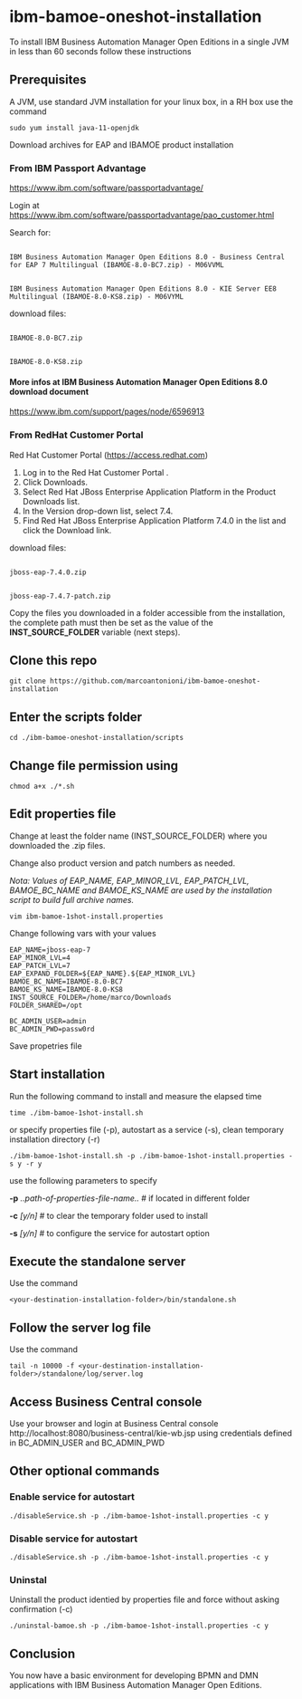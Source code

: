 # ibm-bamoe-oneshot-installation

To install IBM Business Automation Manager Open Editions in a single JVM in less than 60 seconds follow these instructions

## Prerequisites

A JVM, use standard JVM installation for your linux box, in a RH box use the command

```
sudo yum install java-11-openjdk
```

Download archives for EAP and IBAMOE product installation

### From IBM Passport Advantage

https://www.ibm.com/software/passportadvantage/

Login at https://www.ibm.com/software/passportadvantage/pao_customer.html

Search for:

<code>
IBM Business Automation Manager Open Editions 8.0 - Business Central for EAP 7 Multilingual (IBAMOE-8.0-BC7.zip) - M06VVML

IBM Business Automation Manager Open Editions 8.0 - KIE Server EE8 Multilingual (IBAMOE-8.0-KS8.zip) - M06VYML
</code>

download files:

<code>
IBAMOE-8.0-BC7.zip

IBAMOE-8.0-KS8.zip
</code>

#### More infos at IBM Business Automation Manager Open Editions 8.0 download document

https://www.ibm.com/support/pages/node/6596913

### From RedHat Customer Portal

Red Hat Customer Portal (https://access.redhat.com)

1. Log in to the Red Hat Customer Portal .
2. Click Downloads.
3. Select Red Hat JBoss Enterprise Application Platform in the Product Downloads list.
4. In the Version drop-down list, select 7.4.
5. Find Red Hat JBoss Enterprise Application Platform 7.4.0 in the list and click the Download
link.

download files:

<code>
jboss-eap-7.4.0.zip

jboss-eap-7.4.7-patch.zip
</code>


Copy the files you downloaded in a folder accessible from the installation, the complete path must then be set as the value of the <b>INST_SOURCE_FOLDER</b> variable (next steps).

## Clone this repo

```
git clone https://github.com/marcoantonioni/ibm-bamoe-oneshot-installation
```

## Enter the scripts folder

```
cd ./ibm-bamoe-oneshot-installation/scripts
```

## Change file permission using

```
chmod a+x ./*.sh
```
 
## Edit properties file 

Change at least the folder name (INST_SOURCE_FOLDER) where you downloaded the .zip files.

Change also product version and patch numbers as needed.

<i>Nota: Values of EAP_NAME, EAP_MINOR_LVL, EAP_PATCH_LVL, BAMOE_BC_NAME and BAMOE_KS_NAME are used by the installation script to build full archive names.</i>

```
vim ibm-bamoe-1shot-install.properties
```

Change following vars with your values

```
EAP_NAME=jboss-eap-7
EAP_MINOR_LVL=4
EAP_PATCH_LVL=7
EAP_EXPAND_FOLDER=${EAP_NAME}.${EAP_MINOR_LVL}
BAMOE_BC_NAME=IBAMOE-8.0-BC7
BAMOE_KS_NAME=IBAMOE-8.0-KS8
INST_SOURCE_FOLDER=/home/marco/Downloads
FOLDER_SHARED=/opt

BC_ADMIN_USER=admin
BC_ADMIN_PWD=passw0rd
```

Save propetries file 

## Start installation

Run the following command to install and measure the elapsed time

```
time ./ibm-bamoe-1shot-install.sh
```

or specify properties file (-p), autostart as a service (-s), clean temporary installation directory (-r)

```
./ibm-bamoe-1shot-install.sh -p ./ibm-bamoe-1shot-install.properties -s y -r y
```

use the following parameters to specify

<b>-p</b> <i>..path-of-properties-file-name..</i> # if located in different folder 

<b>-c</b> <i>[y/n]</i> # to clear the temporary folder used to install 

<b>-s</b> <i>[y/n]</i> # to configure the service for autostart option


## Execute the standalone server 

Use the command 

```
<your-destination-installation-folder>/bin/standalone.sh
```

## Follow the server log file 

Use the command 

```
tail -n 10000 -f <your-destination-installation-folder>/standalone/log/server.log
```

## Access Business Central console

Use your browser and login at Business Central console http://localhost:8080/business-central/kie-wb.jsp using credentials defined in BC_ADMIN_USER and BC_ADMIN_PWD

## Other optional commands

### Enable service for autostart

```
./disableService.sh -p ./ibm-bamoe-1shot-install.properties -c y
```

### Disable service for autostart

```
./disableService.sh -p ./ibm-bamoe-1shot-install.properties -c y
```

### Uninstal

Uninstall the product identied by properties file and force without asking confirmation (-c)
```
./uninstal-bamoe.sh -p ./ibm-bamoe-1shot-install.properties -c y
```


## Conclusion

You now have a basic environment for developing BPMN and DMN applications with IBM Business Automation Manager Open Editions.
